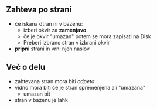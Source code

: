 ## Zahteva po strani
- če iskana dtran ni v bazenu:
	- izberi okvir za **zamenjavo**
	- če je okvir "umazan" potem se mora zapisati na Disk
	- Preberi izbrano stran v izbrani okvir
- **pripni** strani in vrni njen naslov

## Več o delu
- zahtevana stran mora biti *odpeta*
- vidno mora biti če je stran spremenjena ali "umazana"
	- umazan bit
- stran v bazenu je lahk